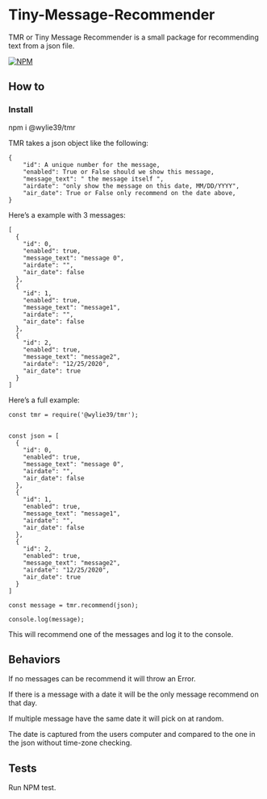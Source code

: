 # Tiny-Message-Recommender
TMR or Tiny Message Recommender is a small package for recommending text from a json file.

[![NPM](https://nodei.co/npm/@wylie39/tmr.png)](https://npmjs.org/package/@wylie39/tmr)

## How to

### Install
npm i @wylie39/tmr

TMR takes a json object like the following:
```
{
    "id": A unique number for the message,
    "enabled": True or False should we show this message,
    "message_text": " the message itself ",
    "airdate": "only show the message on this date, MM/DD/YYYY",
    "air_date": True or False only recommend on the date above,
}
```
Here’s a example with 3 messages:
```
[
  {
    "id": 0,
    "enabled": true,
    "message_text": "message 0",
    "airdate": "",
    "air_date": false
  },
  {
    "id": 1,
    "enabled": true,
    "message_text": "message1",
    "airdate": "",
    "air_date": false
  },
  {
    "id": 2,
    "enabled": true,
    "message_text": "message2",
    "airdate": "12/25/2020",
    "air_date": true
  }
]
```

Here’s a full example:
```
const tmr = require('@wylie39/tmr');


const json = [
  {
    "id": 0,
    "enabled": true,
    "message_text": "message 0",
    "airdate": "",
    "air_date": false
  },
  {
    "id": 1,
    "enabled": true,
    "message_text": "message1",
    "airdate": "",
    "air_date": false
  },
  {
    "id": 2,
    "enabled": true,
    "message_text": "message2",
    "airdate": "12/25/2020",
    "air_date": true
  }
]

const message = tmr.recommend(json);

console.log(message);
```
This will recommend one of the messages and log it to the console.

## Behaviors

If no messages can be recommend it will throw an Error.

If there is a message with a date it will be the only message recommend on that day.

If multiple message have the same date it will pick on at random.

The date is captured from the users computer and compared to the one in the json without time-zone checking.

## Tests
Run NPM test.
